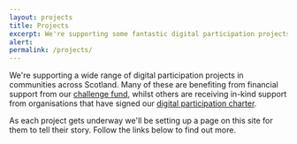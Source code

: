 ```yaml
---
layout: projects
title: Projects
excerpt: We're supporting some fantastic digital participation projects. Here are their stories.
alert: 
permalink: /projects/
---
```


We're supporting a wide range of digital participation projects in communities across Scotland. Many of these are benefiting from financial support from our [challenge fund](/resources/challenge-fund/), whilst others are receiving in-kind support from organisations that have signed our [digital participation charter](/charter/).

As each project gets underway we'll be setting up a page on this site for them to tell their story. Follow the links below to find out more.
